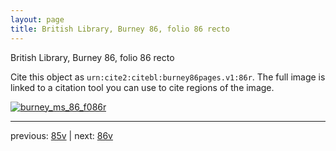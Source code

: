 ```yaml
---
layout: page
title: British Library, Burney 86, folio 86 recto
---
```


British Library, Burney 86, folio 86 recto

Cite this object as `urn:cite2:citebl:burney86pages.v1:86r`.  The full image is linked to a citation tool you can use to cite regions of the image.

[![burney_ms_86_f086r](http://www.homermultitext.org/iipsrv?IIIF=/project/homer/pyramidal/deepzoom/citebl/burney86imgs/v1/burney_ms_86_f086r.tif/full/800,/0/default.jpg)](http://www.homermultitext.org/ict2/?urn=urn:cite2:citebl:burney86imgs.v1:burney_ms_86_f086r) 

---

previous:  [85v](../85v/) | next: [86v](../86v/)